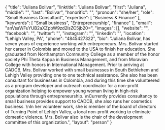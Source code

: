 {
  "title": "Juliana Bolivar",
  "linktitle": "Juliana Bolivar",
  "first": "Juliana",
  "middle": "",
  "last": "Bolivar",
  "honorific": "",
  "pronoun": "she/her",
  "role": "Small Business Consultant",
  "expertise": [
    "Business & Finance"
  ],
  "keywords": [
    "Small business",
    "Entrepreneurship",
    "finance"
  ],
  "email": "anVsaWFuYUB2aXZpbW9zd2lsZC5jb20=",
  "images": [],
  "website": "",
  "facebook": "",
  "twitter": "",
  "instagram": "",
  "linkedin": "",
  "location": "Lehigh Valley, PA",
  "phone": "4845427322",
  "bio": "Juliana Bolivar, has seven years of experience working with entrepreneurs. Mrs. Bolivar started her career in Colombia and moved to the USA to finish her education. She graduated from Northampton Community College as a member of the honor society Phi Theta Kappa in Business Management, and from Moravian College with honors in International Management. Prior to arriving at CADCB, Mrs. Bolivar worked with small businesses in South Bethlehem and Lehigh Valley providing one to one technical assistance. She also has been consultant for businesses in Colombia, and during this time she volunteered as a program developer and outreach coordinator for a non-profit organization helping to empower young woman living in high-risk populations through entrepreneurship. \nCurrently provides consultancy to small business provides support to CADCB, she also runs her cosmetics business.  \nIn her volunteer work, she is member of the board of directors of Turning Point of Lehigh Valley, a local non-profit working to eliminate domestic violence. Mrs. Bolivar also is the chair of the development committee of this organization.",
  "layout": "person"
}